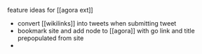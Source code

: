 feature ideas for [[agora ext]]
- convert [[wikilinks]] into tweets when submitting tweet
- bookmark site and add node to [[agora]] with go link and title prepopulated from site
- 